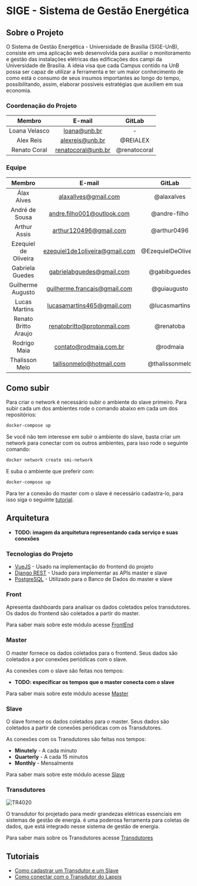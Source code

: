 # SIGE - Sistema de Gestão Energética 
## Sobre o Projeto
O Sistema de Gestão Energética - Universidade de Brasília (SIGE-UnB), consiste em uma aplicação web desenvolvida para auxiliar o monitoramento e gestão das instalações elétricas das edificações dos campi da Universidade de Brasília. A ideia visa que cada Campus contido na UnB possa ser capaz de utilizar a ferramenta e ter um maior conhecimento de como está o consumo de seus insumos importantes ao longo do tempo, possibilitando, assim, elaborar possíveis estratégias que auxiliem em sua economia.

### Coordenação do Projeto
|        Membro       |            E-mail            |     GitLab     |
|:-------------------:|:----------------------------:|:--------------:| 
|      Loana Velasco     |     loana@unb.br     |   -   |
|      Alex Reis     |     alexreis@unb.br     |   @REIALEX   |
|    Renato Coral     | renatocoral@unb.br | @renatocoral |


### Equipe
|        Membro       |            E-mail            |     GitLab     |
|:-------------------:|:----------------------------:|:--------------:| 
|      Álax Alves     |     alaxallves@gmail.com     |   @alaxalves   |
|    André de Sousa   |  andre.filho001@outlook.com  |  @andre-filho  |
|     Arthur Assis    |    arthur120496@gmail.com    |  @arthur0496   |
| Ezequiel de Oliveira | ezequiel1de1oliveira@gmail.com | @EzequielDeOliveira | 
| Gabriela Guedes | gabrielabguedes@gmail.com | @gabibguedes |
|  Guilherme Augusto  | guilherme.francais@gmail.com |  @guiaugusto   |
|    Lucas Martins    |  lucasamartins465@gmail.com  |  @lucasmartins |
| Renato Britto Araujo | renatobritto@protonmail.com | @renatoba |
|    Rodrigo Maia     | contato@rodmaia.com.br | @rodmaia |
|   Thalisson Melo    |   tallisonmelo@hotmail.com   | @thalissonmelo |

## Como subir 

Para criar o network é necessário subir o ambiente do slave primeiro. Para subir cada um dos ambientes rode o comando abaixo em cada um dos repositórios:
``` sh
docker-compose up
```
Se você não tem interesse em subir o ambiente do slave, basta criar um network para conectar com os outros ambientes, para isso rode o seguinte comando:
``` sh
docker network create smi-network
``` 
E suba o ambiente que preferir com:
``` sh
docker-compose up
```
Para ter a conexão do master com o slave é necessário cadastra-lo, para isso siga o seguinte [tutorial](./tutoriais/como-cadastrar-transdutor).

## Arquitetura
- **TODO: imagem da arquitetura representando cada serviço e suas conexões**

### Tecnologias do Projeto
- [VueJS](https://vuejs.org/) - Usado na implementação do frontend do projeto
- [Django REST](https://www.django-rest-framework.org/) - Usado para implementar as APIs master e slave
- [PostgreSQL](https://www.postgresql.org/) - Utilizado para o Banco de Dados do master e slave

### Front
Apresenta dashboards para analisar os dados coletados pelos transdutores. Os dados do frontend são coletados a partir do master.

Para saber mais sobre este módulo acesse [FrontEnd](./frontend/home)

### Master
O master fornece os dados coletados para o frontend. Seus dados são coletados a por conexões periódicas com o slave.

As conexões com o slave são feitas nos tempos:
- **TODO: especificar os tempos que o master conecta com o slave**

Para saber mais sobre este módulo acesse [Master](./master/home)  
### Slave
O slave fornece os dados coletados para o master. Seus dados são coletados a partir de conexões periódicas com os Transdutores.

As conexões com os Transdutores são feitas nos tempos:

- **Minutely** - A cada minuto
- **Quarterly** - A cada 15 minutos
- **Monthly** - Mensalmente

Para saber mais sobre este módulo acesse [Slave](./slave/home)  
### Transdutores

![TR4020](./img/tr4020.jpeg)

O transdutor foi projetado para medir grandezas elétricas essenciais em sistemas de gestão de energia. é uma poderosa ferramenta para coletas de dados, que está integrado nesse sistema de gestão de energia.

Para saber mais sobre os Transdutores acesse [Transdutores](./transdutores/home)  

## Tutoriais
- [Como cadastrar um Transdutor e um Slave](./tutoriais/como-cadastrar-transdutor)
- [Como conectar com o Transdutor do Lappis](./tutoriais/conectar-transdutor-lappis)
